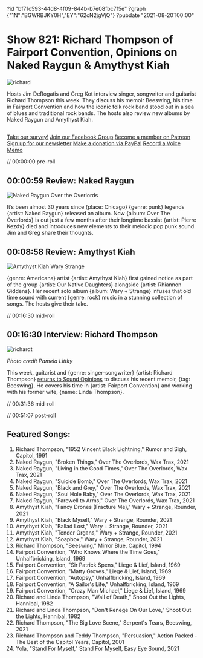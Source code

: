 ?id "bf71c593-44d8-4f09-844b-b7e08fbc7f5e"
?graph {"1N":"BGWRBJKY0H","EY":"62cN2jgVjQ"}
?pubdate "2021-08-20T00:00"
# Show 821: Richard Thompson of Fairport Convention, Opinions on Naked Raygun & Amythyst Kiah

![richard](https://static.soundopinions.org/images/2021/richard.jpeg)

Hosts Jim DeRogatis and Greg Kot interview singer, songwriter and guitarist Richard Thompson this week. They discuss his memoir Beeswing, his time in Fairport Convention and how the iconic folk rock band stood out in a sea of blues and traditional rock bands. The hosts also review new albums by Naked Raygun and Amythyst Kiah. 

##
[Take our survey!](https://bit.ly/3i4BWdinsn)
[Join our Facebook Group](https://bit.ly/3sivr9T)
[Become a member on Patreon](https://bit.ly/3slWZvc)
[Sign up for our newsletter](https://bit.ly/3eEvRnG)
[Make a donation via PayPal](https://bit.ly/3dmt9lU)
[Record a Voice Memo](https://bit.ly/2RyD5Ah)



// 00:00:00 pre-roll

## 00:00:59 Review: Naked Raygun

![Naked Raygun Over the Overlords](https://static.soundopinions.org/assets/821/1N1.jpg)


It’s been almost 30 years since {place: Chicago} {genre: punk} legends {artist: Naked Raygun} released an album. Now {album: Over The Overlords} is out just a few months after their longtime bassist {artist: Pierre Kezdy} died and introduces new elements to their melodic pop punk sound. Jim and Greg share their thoughts.


## 00:08:58 Review: Amythyst Kiah

![Amythyst Kiah Wary  Strange](https://static.soundopinions.org/assets/821/EY1.jpg)

{genre: Americana} artist {artist: Amythyst Kiah} first gained notice as part of the group {artist: Our Native Daughters} alongside {artist: Rhiannon Giddens}. Her recent solo album {album: Wary + Strange} infuses that old time sound with current {genre: rock} music in a stunning collection of songs. The hosts give their take.


// 00:16:30 mid-roll

## 00:16:30 Interview: Richard Thompson
![richardt](https://static.soundopinions.org/images/2021/richardt.jpeg)


*Photo credit Pamela Littky*

This week, guitarist and {genre: singer-songwriter} {artist: Richard Thompson} [returns to Sound Opinions](https://soundopinions.org/show/446#richard-thompson) to discuss his recent memoir, {tag: Beeswing}. He covers his time in {artist: Fairport Convention} and working with his former wife, {name: Linda Thompson}. 



// 00:31:36 mid-roll

// 00:51:07 post-roll


## Featured Songs:

1. Richard Thompson, "1952 Vincent Black Lightning," Rumor and Sigh, Capitol, 1991
1. Naked Raygun, "Broken Things," Over The Overlords, Wax Trax, 2021
1. Naked Raygun, "Living in the Good Times," Over The Overlords, Wax Trax, 2021
1. Naked Raygun, "Suicide Bomb," Over The Overlords, Wax Trax, 2021
1. Naked Raygun, "Black and Grey," Over The Overlords, Wax Trax, 2021
1. Naked Raygun, "Soul Hole Baby," Over The Overlords, Wax Trax, 2021
1. Naked Raygun, "Farewell to Arms," Over The Overlords, Wax Trax, 2021
1. Amythyst Kiah, "Fancy Drones (Fracture Me)," Wary + Strange, Rounder, 2021
1. Amythyst Kiah, "Black Myself," Wary + Strange, Rounder, 2021
1. Amythyst Kiah, "Ballad Lost," Wary + Strange, Rounder, 2021
1. Amythyst Kiah, "Tender Organs," Wary + Strange, Rounder, 2021
1. Amythyst Kiah, "Soapbox," Wary + Strange, Rounder, 2021
1. Richard Thompson, "Beeswing," Mirror Blue, Capitol, 1994
1. Fairport Convention, "Who Knows Where the Time Goes," Unhalfbricking, Island, 1969
1. Fairport Convention, "Sir Patrick Spens," Liege & Lief, Island, 1969
1. Fairport Convention, "Matty Groves," Liege & Lief, Island, 1969
1. Fairport Convention, "Autopsy," Unhalfbricking, Island, 1969
1. Fairport Convention, "A Sailor's Life," Unhalfbricking, Island, 1969
1. Fairport Convention, "Crazy Man Michael," Liege & Lief, Island, 1969
1. Richard and Linda Thompson, "Wall of Death," Shoot Out the Lights, Hannibal, 1982
1. Richard and Linda Thompson, "Don't Renege On Our Love," Shoot Out the Lights, Hannibal, 1982
1. Richard Thompson, "The Big Love Scene," Serpent's Tears, Beeswing, 2021
1. Richard Thompson and Teddy Thompson, "Persuasion," Action Packed - The Best of the Capitol Years, Capitol, 2001
1. Yola, "Stand For Myself," Stand For Myself, Easy Eye Sound, 2021
